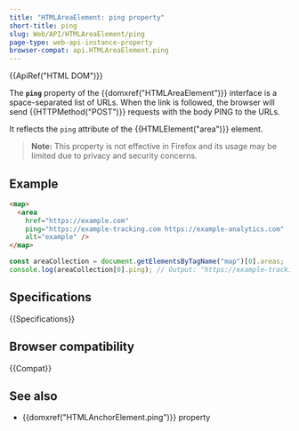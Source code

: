 ```yaml
---
title: "HTMLAreaElement: ping property"
short-title: ping
slug: Web/API/HTMLAreaElement/ping
page-type: web-api-instance-property
browser-compat: api.HTMLAreaElement.ping
---
```


{{ApiRef("HTML DOM")}}

The **`ping`** property of the {{domxref("HTMLAreaElement")}} interface is a space-separated list of URLs. When the link is followed, the browser will send {{HTTPMethod("POST")}} requests with the body PING to the URLs.

It reflects the `ping` attribute of the {{HTMLElement("area")}} element.

> **Note:** This property is not effective in Firefox and its usage may be limited due to privacy and security concerns.

## Example

```html
<map>
  <area
    href="https://example.com"
    ping="https://example-tracking.com https://example-analytics.com"
    alt="example" />
</map>
```

```js
const areaCollection = document.getElementsByTagName("map")[0].areas;
console.log(areaCollection[0].ping); // Output: "https://example-tracking.com https://example-analytics.com"
```

## Specifications

{{Specifications}}

## Browser compatibility

{{Compat}}

## See also

- {{domxref("HTMLAnchorElement.ping")}} property
